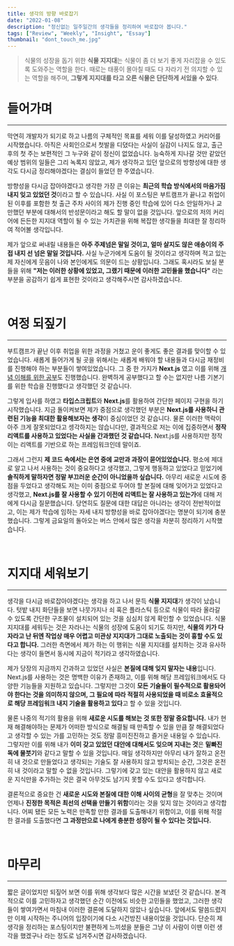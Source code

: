 ```yaml
---
title: 생각의 방향 바로잡기
date: "2022-01-08"
description: "정신없는 일주일간의 생각들을 정리하여 바로잡아 봅니다."
tags: ["Review", "Weekly", "Insight", "Essay"]
thumbnail: "dont_touch_me.jpg"
---
```


> 식물의 성장을 돕기 위한 **식물 지지대**는 식물이 좀 더 보기 좋게 자리잡을 수 있도록 도와주는 역할을 한다. 때로는 태풍이 몰아칠 때도 다 자라기 전 의지할 수 있는 역할을 해주며, **그렇게 지지대를 타고 오른 식물은 단단하게 서있을 수 있다**.

# 들어가며

---

막연히 개발자가 되기로 하고 나름의 구체적인 목표를 세워 이를 달성하였고 커리어를 시작했습니다. 아직은 사회인으로서 첫발을 디뎠다는 사실이 실감이 나지도 않고, 출근 후의 첫 주는 보편적인 그 누구와 같이 정신이 없었습니다. 능숙하게 지나갈 것만 같았던 예상 범위의 일들은 그리 녹록지 않았고, 제가 생각하고 있던 앞으로의 방향성에 대한 생각도 다시금 정리해야겠다는 결심이 들었던 한 주였습니다.

방향성을 다시금 잡아야겠다고 생각한 가장 큰 이유는 **최근의 학습 방식에서의 마음가짐 내지 잊고 있었던 것**이라고 할 수 있습니다. 사실 이 포스팅은 부트캠프가 끝나고 취업이 된 이후를 포함한 첫 출근 주차 사이의 제가 진행 중인 학습에 있어 다소 안일하거나 교만했던 부분에 대해서의 반성문이라고 해도 할 말이 없을 것입니다. 앞으로의 저의 커리어에 든든한 지지대 역할이 될 수 있는 가치관을 위해 복잡한 생각들을 최대한 잘 정리하여 적어볼 생각입니다.

제가 앞으로 써내릴 내용들은 **아주 주제넘은 말일 것이고, 얼마 살지도 않은 애송이의 주접 내지 선 넘은 말일 것입니다.** 사실 누군가에게 도움이 될 것이라고 생각하며 적고 있는 제 자신에게 웃음이 나와 본인에게도 의문이 드는 상황입니다. 그래도 혹시라도 보실 분들을 위해 **"저는 이러한 상황에 있었고, 그랬기 때문에 이러한 고민들을 했습니다"** 라는 부분을 공감하기 쉽게 표현한 것이라고 생각해주시면 감사하겠습니다.

<br/>

# 여정 되짚기

---

부트캠프가 끝난 이후 취업을 위한 과정을 거쳤고 운이 좋게도 좋은 결과를 맞이할 수 있었습니다. 새롭게 들어가게 될 곳을 위해서는 새롭게 배워야 할 내용들과 다시금 재정비를 진행해야 하는 부분들이 쌓여있었습니다. 그 중 한 가지가 **Next.js** 였고 이를 위해 [개념 이해를 위한 공부](https://acid-log.vercel.app/posts/nextjs-basics)도 진행했습니다. 완벽하게 공부했다고 할 수는 없지만 나름 기본기를 위한 학습을 진행했다고 생각했던 것 같습니다.

그렇게 입사를 하였고 **타입스크립트**와 **Next.js**를 활용하여 간단한 페이지 구현을 하기 시작했습니다. 지금 돌이켜보면 제가 중점으로 생각했던 부분은 **Next.js를 사용하니 관련된 기능을 최대한 활용해보자는 생각**이 중심이었던 것 같습니다. 물론 이러한 맥락이 아주 크게 잘못되었다고 셍각하지는 않습니다만, 결과적으로 저는 이에 집중하면서 **정작 리액트를 사용하고 있었다는 사실을 간과했던 것 같습니다.** Next.js를 사용하지만 정작 이는 리액트를 기반으로 하는 프레임워크인데 말이죠.

그래서 그런지 **제 코드 속에서는 은연 중에 교만과 과장이 묻어있었습니다.** 평소에 제대로 알고 나서 사용하는 것이 중요하다고 생각했고, 그렇게 행동하고 있었다고 믿었기에 **솔직하게 말하자면 정말 부끄러운 순간이 아니었을까 싶습니다.** 아무리 새로운 시도에 중점을 두었다고 생각해도 저는 이미 중점으로 두어야 할 본질에 대해 잊어가고 있었다고 생각했고, **Next.js를 잘 사용할 수 있기 이전에 리액트는 잘 사용하고 있는가**에 대해 저에게 다시금 질문했습니다. 당연히도 질문에 대한 대답은 아니라는 생각이 전반적이었고, 이는 제가 학습에 임하는 자세 내지 방향성을 바로 잡아야겠다는 명분이 되기에 충분했습니다. 그렇게 금요일의 돌아오는 버스 안에서 많은 생각을 차분히 정리하기 시작했습니다.

</br>

# 지지대 세워보기

---

생각을 다시금 바로잡아야겠다는 생각을 하고 나서 문득 **식물 지지대**가 생각이 났습니다. 텃밭 내지 화단들을 보면 나뭇가지나 쇠 혹은 플라스틱 등으로 식물이 따라 올라갈 수 있도록 간단한 구조물이 설치되어 있는 것을 심심치 않게 확인할 수 있었습니다. 식물 지지대를 세워두는 것은 자라나는 식물의 성장에 도움이 되기도 하지만, **식물의 키가 다 자라고 난 뒤엔 작업상 매우 어렵고 미관상 지지대가 그대로 노출되는 것이 흉할 수도 있다고 합니다.** 그러한 측면에서 제가 하는 이 행위는 식물 지지대를 설치하는 것과 유사하다는 생각이 들면서 동시에 지금이 적기라고 생각하였습니다.

제가 당장의 지금까지 간과하고 있었던 사실은 **본질에 대해 잊지 말자는 내용**입니다. Next.js를 사용하는 것은 명백한 이유가 존재하고, 이를 위해 해당 프레임워크에서도 다양한 기능들을 지원하고 있습니다. 그렇지만 그것이 **모든 기술들이 필수적으로 활용돠어야 한다는 것을 의미하지 않으며, 그 필요에 따라 적절히 사용되었을 때 비로소 효율적으로 해당 프레임워크 내지 기술을 활용하고 있다**고 할 수 있을 것입니다.

물론 나중의 적기의 활용을 위해 **새로운 시도를 해보는 것 또한 정말 중요합니다.** 내가 현재 해결해야하는 문제가 어떠한 방식으로 해결될 때 만족할 수 있을 만큼 잘 해결되었다고 생각할 수 있는 가를 고민하는 것도 정말 흥미진진하고 즐거운 내용일 수 있습니다. 그렇지만 이를 위해 내가 **이미 갖고 있었던 대안에 대해서도 잊으며 지내는 것**은 **밑빠진 독에 물붓기**와 같다고 말할 수 있을 것입니다. 매일 생각하지만 아무리 내가 잘하고 온전히 내 것으로 만들었다고 생각되는 기술도 잘 사용하지 않고 방치되는 순간, 그것은 온전히 내 것이라고 말할 수 없을 것입니다. 그렇기에 갖고 있는 대안을 활용하지 않고 새로운 지식만을 추가하는 것은 결국 아무것도 남기지 못할 수도 있다고 생각합니다.

결론적으로 중요한 건 **새로운 시도와 본질에 대한 이해 사이의 균형**을 잘 맞추는 것이며 언제나 **진정한 목적은 최선의 선택을 만들기 위함**이라는 것을 잊지 않는 것이라고 생각합니다. 어찌 됐든 모든 노력은 만족할 만한 결과를 도출해내기 위함이고, 이를 위해 적절한 결과를 도출했다면 **그 과정만으로 나에게 충분한 성장이 될 수 있다는 것입니다.**

<br/>

# 마무리

---

짧은 글이었지만 되짚어 보면 이를 위해 생각보다 많은 시간을 보냈던 것 같습니다. 본격적으로 이를 고민하자고 생각했던 순간 이전에도 비슷한 고민들을 했었고, 그러한 생각들이 쌓여가면서 마침내 이러한 결론에 도달하지 않았나 싶습니다. 앞에서도 말씀드렸지만 이제 시작하는 주니어의 입장이기에 다소 시건방진 내용이었을 것입니다. 단순히 제 생각을 정리하는 포스팅이지만 불편하게 느끼셨을 분들은 그냥 이 사람이 이땐 이런 생각을 했겠구나 라는 정도로 넘겨주시면 감사하겠습니다.
